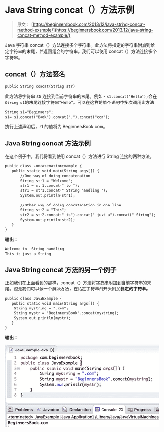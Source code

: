 # Java String concat（）方法示例

> 原文： [https://beginnersbook.com/2013/12/java-string-concat-method-example/](https://beginnersbook.com/2013/12/java-string-concat-method-example/)

Java 字符串 concat（）方法连接多个字符串。此方法将指定的字符串附加到给定字符串的末尾，并返回组合的字符串。我们可以使用 concat（）方法连接多个字符串。

## concat（）方法签名

```
public String concat(String str)
```

此方法将字符串 str 连接到当前字符串的末尾。例如 - `s1.concat("Hello");`会在`String s1`的末尾连接字符串“Hello”。可以在这样的单个语句中多次调用此方法

```
String s1="Beginners";
s1= s1.concat("Book").concat(".").concat("com");
```

执行上述声明后，s1 的值将为 BeginnersBook.com。

## Java String concat 方法示例

在这个例子中，我们将看到使用 concat（）方法进行 String 连接的两种方法。

```
public class ConcatenationExample {
   public static void main(String args[]) {
       //One way of doing concatenation
       String str1 = "Welcome";
       str1 = str1.concat(" to ");
       str1 = str1.concat(" String handling ");
       System.out.println(str1);

       //Other way of doing concatenation in one line
       String str2 = "This";
       str2 = str2.concat(" is").concat(" just a").concat(" String");
       System.out.println(str2);
   }
}
```

**输出：**

```
Welcome to  String handling 
This is just a String
```

## Java String concat 方法的另一个例子

正如我们在上面看到的那样，concat（）方法将[字符串](https://beginnersbook.com/2013/12/java-strings/)附加到当前字符串的末尾。但是我们可以做一个解决方法，在给定字符串的开头附加**指定的字符串。**

```
public class JavaExample {
   public static void main(String args[]) {
	String mystring = ".com";
	String mystr = "BeginnersBook".concat(mystring);
	System.out.println(mystr);
   }
}
```

**输出：**

![Java String concat method example](img/9bcd58d8ef15b20d4ea49746d1d600d4.jpg)